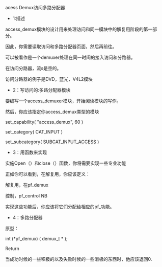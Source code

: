acess Demux访问多路分配器

*  1:描述

access_demux模块的设计用来处理访问和同一模块中的解复用阶段的第一部分。

因此，你需要读取访问和多路分配器页面，然后再前往。
 
可以被看作是一个demuxer处理在同一时间的接入访问和分路器。

在访问分路器，流s是空的。

访问分路器的例子是DVD，蓝光，V4L2模块

*  2：写访问的:多路分配器模块

要编写一个access_demuxer模块，开始阅读模块的写作。

然后，你应该指定你access_demux类型的模块

set_capability( "access_demux", 60 )

set_category( CAT_INPUT )

set_subcategory( SUBCAT_INPUT_ACCESS )

*  3：用函数来实现

实施Open（）和close（）函数，你将需要实现一些专业功能

正如你可以看到，在解复用，你应该定义：

解复用，在pf_demux

控制，pf_control NB

实现这些功能后，你应该将它们分配给相应的pf_功能。
   
*  4：多路分配器 

原型：

int (*pf_demux)  ( demux_t * );

Return

当成功时候的一些积极的以及失败时候的一些消极的东西时，他应该返回0.

